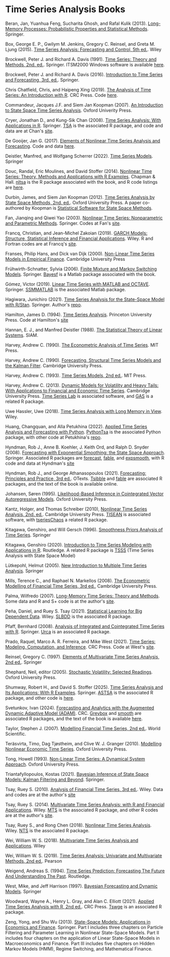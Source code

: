 # Time Series Analysis Books

Beran, Jan, Yuanhua Feng, Sucharita Ghosh, and Rafal Kulik (2013). [Long-Memory Processes: Probabilistic Properties and Statistical Methods](https://link.springer.com/book/10.1007/978-3-642-35512-7). Springer.

Box, George E. P., Gwilym M. Jenkins, Gregory C. Reinsel, and Greta M. Ljung (2015). [Time Series Analysis: Forecasting and Control, 5th ed.](https://www.wiley.com/en-us/Time+Series+Analysis%3A+Forecasting+and+Control%2C+5th+Edition-p-9781118674918). Wiley

Brockwell, Peter J. and Richard A. Davis (1991). [Time Series: Theory and Methods, 2nd. ed.](https://link.springer.com/book/10.1007/978-1-4419-0320-4). Springer. ITSM2000 Windows software is available [here](https://extras.springer.com/?query=978-0-387-97429-3).

Brockwell, Peter J. and Richard A. Davis (2016). [Introduction to Time Series and Forecasting, 3rd. ed.](https://link.springer.com/book/10.1007/978-3-319-29854-2). Springer.

Chris Chatfield, Chris, and Haipeng Xing (2019). [The Analysis of Time Series: An Introduction with R](https://www.routledge.com/The-Analysis-of-Time-Series-An-Introduction-with-R/Chatfield-Xing/p/book/9781498795630). CRC Press. Code [here](https://www.ams.sunysb.edu/~xing/tsRbook/functions.html).

Commandeur, Jacques J.F. and Siem Jan Koopman (2007). [An Introduction to State Space Time Series Analysis](https://global.oup.com/academic/product/an-introduction-to-state-space-time-series-analysis-9780199228874?cc=us&lang=en&). Oxford Univerity Press.

Cryer, Jonathan D., and Kung-Sik Chan (2008). [Time Series Analysis: With Applications in R](https://link.springer.com/book/10.1007/978-0-387-75959-3). Springer. [TSA](https://cran.r-project.org/web/packages/TSA/index.html) is the associated R package, and code and data are at Chan's [site](https://homepage.divms.uiowa.edu/~kchan/TSA.htm).

De Gooijer, Jan G. (2017). [Elements of Nonlinear Time Series Analysis and Forecasting](https://link.springer.com/book/10.1007/978-3-319-43252-6). Code and data [here](https://extras.springer.com/?query=978-3-319-43251-9).

Deistler, Manfred, and Wolfgang Scherrer (2022). [Time Series Models](https://link.springer.com/book/10.1007/978-3-031-13213-1). Springer

Douc, Randal, Eric Moulines, and David Stoffer (2014). [Nonlinear Time Series: Theory, Methods and Applications with R Examples](https://www.routledge.com/Nonlinear-Time-Series-Theory-Methods-and-Applications-with-R-Examples/Douc-Moulines-Stoffer/p/book/9781466502253). Chapman & Hall. [nltsa](https://github.com/nickpoison/nltsa) is the R package associated with the book, and R code listings are [here](https://www.stat.pitt.edu/stoffer/nltsa/Rcode.html).

Durbin, James, and Siem Jan Koopman (2012). [Time Series Analysis by State Space Methods, 2nd. ed.](https://academic.oup.com/book/16563). Oxford University Press. A paper co-authored by Koopman is [Statistical Software for State Space Methods](https://www.jstatsoft.org/article/view/v041i01).

Fan, Jianqing and Qiwei Yao (2003). [Nonlinear Time Series: Nonparametric and Parametric Methods](https://link.springer.com/book/10.1007/978-0-387-69395-8). Springer. Codes at Fan's [site](https://fan.princeton.edu/fan/nls.html).

Francq, Christian, and Jean-Michel Zakoian (2019). [GARCH Models: Structure, Statistical Inference and Financial Applications](https://onlinelibrary.wiley.com/doi/book/10.1002/9781119313472). Wiley. R and Fortran codes are at Francq's [site](http://christian.francq140.free.fr/Christian-Francq/book-GARCH.html).

Franses, Philip Hans, and Dick van Dijk (2000). [Non-Linear Time Series Models in Empirical Finance](https://www.cambridge.org/core/books/nonlinear-time-series-models-in-empirical-finance/FF6720F6B34548290D813D9652FB425A). Cambridge University Press

Frühwirth-Schnatter, Sylvia (2006). [Finite Mixture and Markov Switching Models](https://link.springer.com/book/10.1007/978-0-387-35768-3). Springer. [Bayesf](https://statmath.wu.ac.at/~fruehwirth/monographie/) is a Matlab package associated with the book.

Gómez, Victor (2019). [Linear Time Series with MATLAB and OCTAVE](https://link.springer.com/book/10.1007/978-3-030-20790-8). Springer. [SSMMATLAB](https://www.mathworks.com/academia/books/linear-time-series-with-matlab-and-octave-gomez.html) is the associated Matlab package.

Hagiwara, Junichiro (2021). [Time Series Analysis for the State-Space Model with R/Stan](https://link.springer.com/book/10.1007/978-981-16-0711-0). Springer. Author's [repo](https://github.com/hagijyun/Time_Series_Analysis_4SSM_R_Stan).

Hamilton, James D. (1994). [Time Series Analysis](https://press.princeton.edu/books/hardcover/9780691042893/time-series-analysis). Princeton University Press. Code at Hamilton's [site](https://econweb.ucsd.edu/~jhamilto/software.htm#book)

Hannan, E. J., and Manfred Deistler (1988). [The Statistical Theory of Linear Systems](https://epubs.siam.org/doi/book/10.1137/1.9781611972191). SIAM.

Harvey, Andrew C. (1990). [The Econometric Analysis of Time Series](https://mitpress.mit.edu/9780262081894/the-econometric-analysis-of-time-series/). MIT Press.

Harvey, Andrew C. (1990). [Forecasting, Structural Time Series Models and the Kalman Filter](https://www.cambridge.org/core/books/forecasting-structural-time-series-models-and-the-kalman-filter/CE5E112570A56960601760E786A5E631). Cambridge University Press.

Harvey, Andrew C. (1993). [Time Series Models, 2nd ed.](https://mitpress.mit.edu/9780262082242/time-series-models/). MIT Press.

Harvey, Andrew C. (2013). [Dynamic Models for Volatility and Heavy Tails: With Applications to Financial and Economic Time Series](https://www.cambridge.org/us/universitypress/subjects/economics/econometrics-statistics-and-mathematical-economics/dynamic-models-volatility-and-heavy-tails-applications-financial-and-economic-time-series). Cambridge University Press. [Time Series Lab](https://timeserieslab.com/) is associated software, and [GAS](https://cran.r-project.org/web/packages/GAS/index.html) is a related R package.

Uwe Hassler, Uwe (2018). [Time Series Analysis with Long Memory in View](https://onlinelibrary.wiley.com/doi/book/10.1002/9781119470380). Wiley.

Huang, Changquan, and Alla Petukhina (2022). [Applied Time Series Analysis and Forecasting with Python](https://link.springer.com/book/10.1007/978-3-031-13584-2). [PythonTsa](https://pypi.org/project/PythonTsa/) is the associated Python package, with other code at Petukhina's [repo](https://github.com/allapetukhina/TSP).

Hyndman, Rob J., Anne B. Koehler, J. Keith Ord, and Ralph D. Snyder (2008). [Forecasting with Exponential Smoothing: the State Space Approach](https://robjhyndman.com/expsmooth/). Springer. Associated R packages are [forecast](https://cran.r-project.org/web/packages/forecast/index.html), [fable](https://cran.r-project.org/web/packages/fable/index.html), and [expsmooth](https://cran.r-project.org/web/packages/expsmooth/index.html), with R code and data at Hyndman's [site](https://robjhyndman.com/expsmooth/)

Hyndman, Rob J., and George Athanasopoulos (2021). [Forecasting: Principles and Practice, 3rd ed.](https://otexts.com/fpp3/). OTexts. [Tsibble](https://cran.r-project.org/web/packages/tsibble/index.html) and [fable](https://cran.r-project.org/web/packages/fable/index.html) are associated R packages, and the text of the book is available online.

Johansen, Søren (1995). [Likelihood-Based Inference in Cointegrated Vector Autoregressive Models](https://academic.oup.com/book/27916). Oxford University Press.

Kantz, Holger, and Thomas Schreiber (2010), [Nonlinear Time Series Analysis, 2nd. ed.](https://www.cambridge.org/core/books/nonlinear-time-series-analysis/519783E4E8A2C3DCD4641E42765309C7). Cambridge University Press. [TISEAN](http://www.mpipks-dresden.mpg.de/∼tisean) is associated software, with [tseriesChaos](https://cran.r-project.org/web/packages/tseriesChaos/index.html) a related R package.

Kitagawa, Genshiro, and Will Gersch (1996). [Smoothness Priors Analysis of Time Series](https://link.springer.com/book/10.1007/978-1-4612-0761-0). Springer

Kitagawa, Genshiro (2020). [Introduction to Time Series Modeling with Applications in R](https://www.routledge.com/Introduction-to-Time-Series-Modeling-with-Applications-in-R/Kitagawa/p/book/9780367494247). Routledge. A related R package is [TSSS](https://cran.r-project.org/web/packages/TSSS/index.html) (Time Series Analysis with State Space Model)

Lütkepohl, Helmut (2005). [New Introduction to Multiple Time Series Analysis](https://link.springer.com/book/10.1007/978-3-540-27752-1). Springer

Mills, Terence C., and Raphael N. Markellos (2008). [The Econometric Modelling of Financial Time Series, 3rd ed.](https://www.cambridge.org/core/books/econometric-modelling-of-financial-time-series/2B46D5778C624AD9AD1D0D5E2AB04668), Cambridge University Press.

Palma, Wilfredo (2007). [Long-Memory Time Series: Theory and Methods](https://www.wiley.com/en-us/Long-Memory+Time+Series%3A+Theory+and+Methods-p-9780470114025). Some data and R and S+ code is at the author's [site](https://www.mat.uc.cl/~wilfredo/english/).

Peña, Daniel, and Ruey S. Tsay (2021). [Statistical Learning for Big Dependent Data](https://onlinelibrary.wiley.com/doi/book/10.1002/9781119417408). Wiley. [SLBDD](https://cran.r-project.org/web/packages/SLBDD/index.html) is the associated R package.

Pfaff, Bernhard (2008). [Analysis of Integrated and Cointegrated Time Series with R](https://link.springer.com/book/10.1007/978-0-387-75967-8). Springer. [Urca](https://cran.r-project.org/web/packages/urca/index.html) is an associated R package.

Prado, Raquel, Marco A. R. Ferreira, and Mike West (2021). [Time Series: Modeling, Computation, and Inference](https://www.taylorfrancis.com/books/mono/10.1201/9781351259422/time-series-raquel-prado-mike-west-marco-ferreira). CRC Press. Code at West's [site](https://www2.stat.duke.edu/~mwest/TSFCourseSoftware/).

Reinsel, Gregory C. (1997). [Elements of Multivariate Time Series Analysis, 2nd ed.](https://link.springer.com/book/9780387406190). Springer

Shephard, Neil, editor (2005). [Stochastic Volatility: Selected Readings](https://academic.oup.com/book/51972). Oxford University Press.

Shumway, Robert H., and David S. Stoffer (2025). [Time Series Analysis and Its Applications: With R Examples](https://link.springer.com/book/9783031705830). Springer. [ASTSA](https://cran.r-project.org/web/packages/astsa/index.html) is the associated R package, and other code is [here](https://github.com/nickpoison/tsa5/blob/main/textRcode.md).

Svetunkov, Ivan (2024). [Forecasting and Analytics with the Augmented Dynamic Adaptive Model (ADAM)](https://www.routledge.com/Forecasting-and-Analytics-with-the-Augmented-Dynamic-Adaptive-Model-ADAM/Svetunkov/p/book/9781032590370). CRC. [Greybox](https://cran.r-project.org/web/packages/greybox/index.html) and [smooth](https://cran.r-project.org/web/packages/smooth/index.html) are associated R packages, and the text of the book is available [here](https://openforecast.org/adam/).

Taylor, Stephen J. (2007). [Modelling Financial Time Series, 2nd ed.](https://www.worldscientific.com/worldscibooks/10.1142/6578#t=aboutBook). World Scientific.

Teräsvirta, Timo, Dag Tjøstheim, and Clive W. J. Granger (2010). [Modelling Nonlinear Economic Time Series](https://academic.oup.com/book/11310). Oxford University Press.

Tong, Howell (1993). [Non-Linear Time Series: A Dynamical System Approach](https://global.oup.com/academic/product/non-linear-time-series-9780198523000?cc=us&lang=en&). Oxford University Press.

Triantafyllopoulos, Kostas (2021). [Bayesian Inference of State Space Models: Kalman Filtering and Beyond](https://link.springer.com/book/10.1007/978-3-030-76124-0). Springer.

Tsay, Ruey S. (2010). [Analysis of Financial Time Series, 3rd ed.](https://www.wiley.com/en-us/Analysis+of+Financial+Time+Series%2C+3rd+Edition-p-9781118017098). Wiley. Data and codes are at the author's [site](https://faculty.chicagobooth.edu/ruey-s-tsay/research/analysis-of-financial-time-series-3rd-edition)

Tsay, Ruey S. (2014). [Multivariate Time Series Analysis: with R and Financial Applications](https://www.wiley.com/en-us/Multivariate+Time+Series+Analysis%3A+With+R+and+Financial+Applications-p-9781118617755). Wiley. [MTS](https://cran.r-project.org/web/packages/MTS/index.html) is the associated R package, and other R codes are at the author's [site](https://faculty.chicagobooth.edu/ruey-s-tsay/research/multivariate-time-series-analysis-with-r-and-financial-applications). 

Tsay, Ruey S., and Rong Chen (2018). [Nonlinear Time Series Analysis](https://onlinelibrary.wiley.com/doi/book/10.1002/9781119514312). Wiley. [NTS](https://cran.r-project.org/web/packages/NTS/index.html) is the associated R package.

Wei, William W. S. (2018). [Multivariate Time Series Analysis and Applications](https://www.wiley.com/en-us/Multivariate+Time+Series+Analysis+and+Applications-p-9781119502937). Wiley

Wei, William W. S. (2019). [Time Series Analysis: Univariate and Multivariate Methods, 2nd ed.](https://www.amazon.com/Time-Analysis-Univariate-Multivariate-Methods/dp/0321322169). Pearson

Weigend, Andreas S. (1994). [Time Series Prediction: Forecasting The Future And Understanding The Past](https://www.taylorfrancis.com/books/mono/10.4324/9780429492648/time-series-prediction-andreas-weigend). Routledge.

West, Mike, and Jeff Harrison (1997). [Bayesian Forecasting and Dynamic Models](https://link.springer.com/book/10.1007/b98971). Springer

Woodward, Wayne A., Henry L. Gray, and Alan C. Elliott (2021). [Applied Time Series Analysis with R, 2nd ed.](https://www.routledge.com/Applied-Time-Series-Analysis-with-R/Woodward-Gray-Elliott/p/book/9781032097220). CRC Press. [Tswge](https://cran.r-project.org/web/packages/tswge/index.html) is an associated R package.

Zeng, Yong, and Shu Wu (2013). [State-Space Models: Applications in Economics and Finance](https://link.springer.com/book/10.1007/978-1-4614-7789-1). Springer. Part I includes three chapters on Particle Filtering and Parameter Learning in Nonlinear State-Space Models. Part II includes four chapters on the application of Linear State-Space Models in Macroeconomics and Finance. Part III includes five chapters on Hidden Markov Models (HMM), Regime Switching, and Mathematical Finance.
